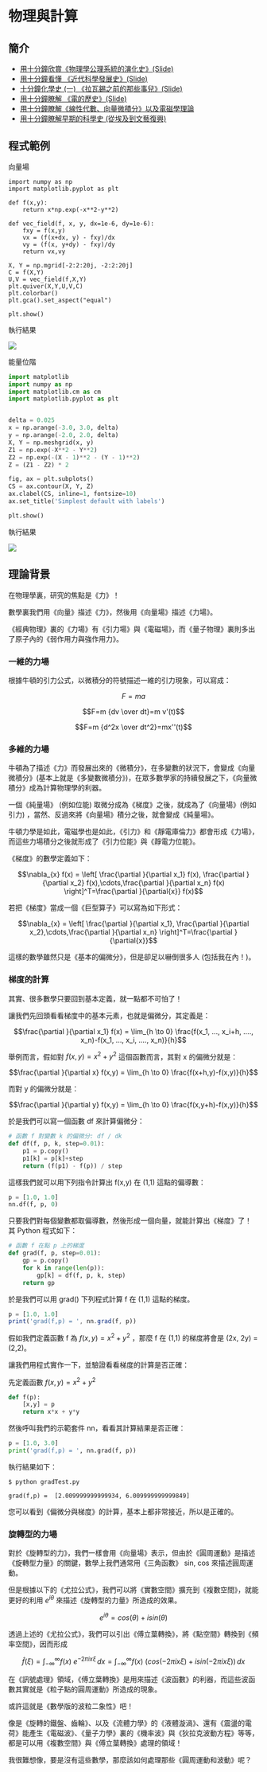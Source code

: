 # 物理與計算

## 簡介

* [用十分鐘欣賞《物理學公理系統的演化史》(Slide)](https://www.slideshare.net/ccckmit/ss-67170427)
* [用十分鐘看懂 《近代科學發展史》(Slide)](https://www.slideshare.net/ccckmit/ss-56937501)
* [十分鐘化學史 (一) 《拉瓦錫之前的那些事兒》(Slide)](https://www.slideshare.net/ccckmit/ss-68954890)
* [用十分鐘瞭解 《電的歷史》(Slide)](https://www.slideshare.net/ccckmit/ss-57170964)
* [用十分鐘瞭解《線性代數、向量微積分》以及電磁學理論](https://www.slideshare.net/ccckmit/ss-57144026)
* [用十分鐘瞭解早期的科學史 (從埃及到文藝復興)](https://www.slideshare.net/ccckmit/ss-62503377)

## 程式範例

向量場

```
import numpy as np
import matplotlib.pyplot as plt

def f(x,y):
	return x*np.exp(-x**2-y**2)

def vec_field(f, x, y, dx=1e-6, dy=1e-6):
	fxy = f(x,y)
	vx = (f(x+dx, y) - fxy)/dx
	vy = (f(x, y+dy) - fxy)/dy
	return vx,vy

X, Y = np.mgrid[-2:2:20j, -2:2:20j]
C = f(X,Y)
U,V = vec_field(f,X,Y)
plt.quiver(X,Y,U,V,C)
plt.colorbar()
plt.gca().set_aspect("equal")

plt.show()
```

執行結果

![](../img/arrow1.png)

能量位階

```py
import matplotlib
import numpy as np
import matplotlib.cm as cm
import matplotlib.pyplot as plt


delta = 0.025
x = np.arange(-3.0, 3.0, delta)
y = np.arange(-2.0, 2.0, delta)
X, Y = np.meshgrid(x, y)
Z1 = np.exp(-X**2 - Y**2)
Z2 = np.exp(-(X - 1)**2 - (Y - 1)**2)
Z = (Z1 - Z2) * 2

fig, ax = plt.subplots()
CS = ax.contour(X, Y, Z)
ax.clabel(CS, inline=1, fontsize=10)
ax.set_title('Simplest default with labels')

plt.show()
```

執行結果

![](../img/contour1.png)

## 理論背景

在物理學裏，研究的焦點是《力》！

數學裏我們用《向量》描述《力》，然後用《向量場》描述《力場》。

《經典物理》裏的《力場》有《引力場》與《電磁場》，而《量子物理》裏則多出了原子內的《弱作用力與強作用力》。


### 一維的力場

根據牛頓的引力公式，以微積分的符號描述一維的引力現象，可以寫成：

```math
F=m a
```

```math
F=m {dv \over dt}=m v'(t)
```

```math
F=m {d^2x \over dt^2}=mx''(t)
```

### 多維的力場

牛頓為了描述《力》而發展出來的《微積分》，在多變數的狀況下，會變成《向量微積分》(基本上就是《多變數微積分》)，在眾多數學家的持續發展之下，《向量微積分》成為計算物理學的利器。


一個《純量場》 (例如位能) 取微分成為《梯度》之後，就成為了《向量場》(例如引力) ，當然、反過來將《向量場》積分之後，就會變成《純量場》。


牛頓力學是如此，電磁學也是如此，《引力》和《靜電庫倫力》都會形成《力場》，而這些力場積分之後就形成了《引力位能》與《靜電力位能》。


《梯度》的數學定義如下：

```math
\nabla_{x} f(x) = \left[ \frac{\partial }{\partial x_1} f(x), \frac{\partial }{\partial x_2} f(x),\cdots,\frac{\partial }{\partial x_n} f(x) \right]^T=\frac{\partial }{\partial{x}} f(x)
```

若把《梯度》當成一個《巨型算子》可以寫為如下形式：

```math
\nabla_{x} = \left[ \frac{\partial }{\partial x_1}, \frac{\partial }{\partial x_2},\cdots,\frac{\partial }{\partial x_n} \right]^T=\frac{\partial }{\partial{x}}
```

這樣的數學雖然只是《基本的偏微分》，但是卻足以嚇倒很多人 (包括我在內！)。

### 梯度的計算

其實、很多數學只要回到基本定義，就一點都不可怕了！

讓我們先回頭看看梯度中的基本元素，也就是偏微分，其定義是：

```math
\frac{\partial }{\partial x_1} f(x) = \lim_{h \to 0} \frac{f(x_1, ..., x_i+h, ...., x_n)-f(x_1, ..., x_i, ...., x_n)}{h}
```

舉例而言，假如對 $`f(x,y) = x^2+y^2`$  這個函數而言，其對 x 的偏微分就是：

```math
\frac{\partial }{\partial x} f(x,y) = \lim_{h \to 0} \frac{f(x+h,y)-f(x,y)}{h}
```

而對 y 的偏微分就是：

```math
\frac{\partial }{\partial y} f(x,y) = \lim_{h \to 0} \frac{f(x,y+h)-f(x,y)}{h}
```

於是我們可以寫一個函數 df 來計算偏微分：

```py
# 函數 f 對變數 k 的偏微分: df / dk
def df(f, p, k, step=0.01):
    p1 = p.copy()
    p1[k] = p[k]+step
    return (f(p1) - f(p)) / step
```

這樣我們就可以用下列指令計算出 f(x,y) 在 (1,1) 這點的偏導數：

```py
p = [1.0, 1.0]
nn.df(f, p, 0)
```

只要我們對每個變數都取偏導數，然後形成一個向量，就能計算出《梯度》了！ 其 Python 程式如下：

```py
# 函數 f 在點 p 上的梯度
def grad(f, p, step=0.01):
    gp = p.copy()
    for k in range(len(p)):
        gp[k] = df(f, p, k, step)
    return gp
```

於是我們可以用 grad() 下列程式計算 f 在 (1,1) 這點的梯度。

```js
p = [1.0, 1.0]
print('grad(f,p) = ', nn.grad(f, p))
```

假如我們定義函數 f 為 $`f(x,y) = x^2+y^2`$ ，那麼 f 在 (1,1) 的梯度將會是 (2x, 2y) = (2,2)。


讓我們用程式實作一下，並驗證看看梯度的計算是否正確：

先定義函數 $`f(x,y) = x^2+y^2`$

```py
def f(p):
    [x,y] = p
    return x*x + y*y
```

然後呼叫我們的示範套件 nn，看看其計算結果是否正確：

```py
p = [1.0, 3.0]
print('grad(f,p) = ', nn.grad(f, p))

```

執行結果如下：

```
$ python gradTest.py

grad(f,p) =  [2.009999999999934, 6.009999999999849]
```

您可以看到《偏微分與梯度》的計算，基本上都非常接近，所以是正確的。


### 旋轉型的力場

對於《旋轉型的力》，我們一樣會用《向量場》表示，但由於《圓周運動》是描述《旋轉型力量》的關鍵，數學上我們通常用《三角函數》 sin, cos 來描述圓周運動。

但是根據以下的《尤拉公式》，我們可以將《實數空間》擴充到《複數空間》，就能更好的利用 $`e^{i \theta}`$ 來描述《旋轉型的力量》所造成的效果。

```math
e^{i \theta} = cos(\theta) + i sin(\theta)
```

透過上述的《尤拉公式》，我們可以引出《傅立葉轉換》，將《點空間》轉換到《頻率空間》，因而形成

```math
\hat{f}(\xi) = \int_{-\infty}^\infty f(x)\ e^{- 2\pi i x \xi}\,dx = \int_{-\infty}^\infty f(x)\ (cos (- 2\pi i x \xi) + i sin(- 2\pi i x \xi)) \,dx
```

在《訊號處理》領域，《傅立葉轉換》是用來描述《波函數》的利器，而這些波函數其實就是《粒子點的圓周運動》所造成的現象。

或許這就是《數學版的波粒二象性》吧！


像是《旋轉的鐵盤、齒輪》、以及《流體力學》的《液體漩渦》、還有《震盪的電荷》能產生《電磁波》、《量子力學》裏的《機率波》與《狄拉克波動方程》等等，都是可以用《複數空間》與《傅立葉轉換》處理的領域！

我很難想像，要是沒有這些數學，那麼該如何處理那些《圓周運動和波動》呢？



